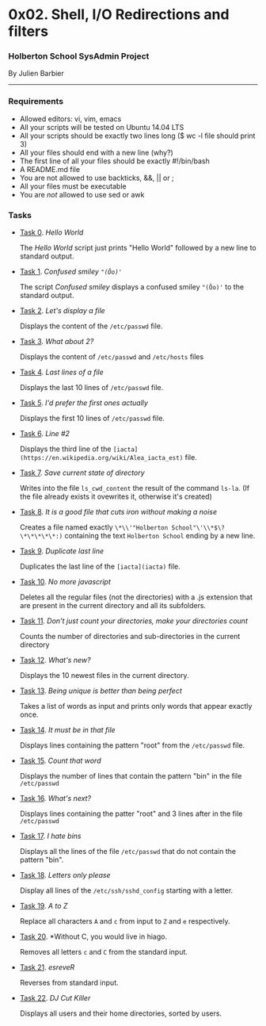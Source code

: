 # 0x02. Shell, I/O Redirections and filters

### Holberton School SysAdmin Project

By Julien Barbier

---

### Requirements

- Allowed editors: vi, vim, emacs
- All your scripts will be tested on Ubuntu 14.04 LTS
- All your scripts should be exactly two lines long ($ wc -l file should print 3)
- All your files should end with a new line (why?)
- The first line of all your files should be exactly #!/bin/bash
- A README.md file
- You are not allowed to use backticks, &&, || or ;
- All your files must be executable
- You are *not* allowed to use sed or awk

### Tasks

- [Task 0](0-hello_world). *Hello World*

  The *Hello World* script just prints "Hello World" followed by a new line to standard output.

- [Task 1](1-confused_smiley). *Confused smiley `"(Ôo)'`*

  The script *Confused smiley* displays a confused smiley `"(Ôo)'` to the standard output.

- [Task 2](2-hellofile). *Let's display a file*

  Displays the content of the `/etc/passwd` file.

- [Task 3](3-twofiles). *What about 2?*

  Displays the content of `/etc/passwd` and `/etc/hosts` files

- [Task 4](4-lastlines). *Last lines of a file*

  Displays the last 10 lines of `/etc/passwd` file.

- [Task 5](5-firstlines). *I'd prefer the first ones actually*

  Displays the first 10 lines of `/etc/passwd` file.

- [Task 6](6-third_line). *Line #2*

  Displays the third line of the `[iacta](https://en.wikipedia.org/wiki/Alea_iacta_est)` file.

- [Task 7](8-cwd_state). *Save current state of directory*

  Writes into the file `ls_cwd_content` the result of the command `ls-la`.
  (If the file already exists it ovewrites it, otherwise it's created)

- [Task 8](7-file). *It is a good file that cuts iron without making a noise*

  Creates a file named exactly `\*\\'"Holberton School"\'\\*$\?\*\*\*\*\*:)`
  containing the text `Holberton School` ending by a new line.

- [Task 9](9-duplicate_last_line). *Duplicate last line*

  Duplicates the last line of the `[iacta](iacta)` file.

- [Task 10](10-no_more_js). *No more javascript*

  Deletes all the regular files (not the directories) with a .js extension
  that are present in the current directory and all its subfolders.

- [Task 11](11-directories). *Don't just count your directories, make your directories count*

  Counts the number of directories and sub-directories in the current directory

- [Task 12](12-newest_files). *What's new?*

  Displays the 10 newest files in the current directory.

- [Task 13](13-unique). *Being unique is better than being perfect*

  Takes a list of words as input and prints only words that appear exactly once.

- [Task 14](14-findthatword). *It must be in that file*

  Displays lines containing the pattern "root" from the `/etc/passwd` file.

- [Task 15](15-countthatword). *Count that word*

  Displays the number of lines that contain the pattern "bin" in the file `/etc/passwd`

- [Task 16](16-whatsnext). *What's next?*

  Displays lines containing the patter "root" and 3 lines after in the file `/etc/passwd`

- [Task 17](17-hidethisword). *I hate bins*

  Displays all the lines of the file `/etc/passwd` that do not contain the pattern "bin".

- [Task 18](18-letteronly). *Letters only please*

  Display all lines of the `/etc/ssh/sshd_config` starting with a letter.

- [Task 19](19-AZ). *A to Z*

  Replace all characters `A` and `c` from input to `Z` and `e` respectively.

- [Task 20](20-hiago). *Without C, you would live in hiago.

  Removes all letters `c` and `C` from the standard input.

- [Task 21](21-reverse). *esreveR*

  Reverses from standard input.

- [Task 22](22-users_and_homes). *DJ Cut Killer*

  Displays all users and their home directories, sorted by users.
